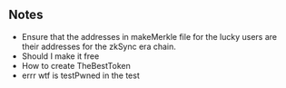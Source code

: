 ## Notes

- Ensure that the addresses in makeMerkle file for the lucky users are their addresses for the zkSync era chain.
- Should I make it free
- How to create TheBestToken
- errr wtf is testPwned in the test
